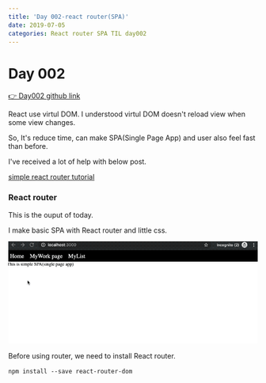 ```yaml
---
title: 'Day 002-react router(SPA)'
date: 2019-07-05
categories: React router SPA TIL day002
---
```


# Day 002

[👉 Day002 github link](https://github.com/oneybee/100days-of-react/tree/master/day002-react-router)

React use virtul DOM. I understood virtul DOM doesn't reload view when some view changes.

So, It's reduce time, can make SPA(Single Page App) and user also feel fast than before.

I've received a lot of help with below post.

[simple react router tutorial](https://blog.pshrmn.com/simple-react-router-v4-tutorial/)

### React router

This is the ouput of today.

I make basic SPA with React router and little css.

![](/assets/day002.gif)

Before using router, we need to install React router.

```
npm install --save react-router-dom
```
